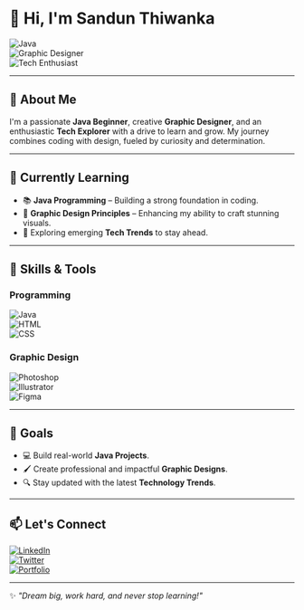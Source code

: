 # 👋 Hi, I'm **Sandun Thiwanka**  

![Java](https://img.shields.io/badge/Java-Beginner-orange?logo=java&logoColor=white)  
![Graphic Designer](https://img.shields.io/badge/Graphic_Designer-Creative-blue?logo=adobe&logoColor=white)  
![Tech Enthusiast](https://img.shields.io/badge/Tech-Enthusiast-green?logo=github&logoColor=white)  

---

## 🌟 **About Me**  
I'm a passionate **Java Beginner**, creative **Graphic Designer**, and an enthusiastic **Tech Explorer** with a drive to learn and grow. My journey combines coding with design, fueled by curiosity and determination.  

---

## 🌱 **Currently Learning**  
- 📚 **Java Programming** – Building a strong foundation in coding.  
- 🎨 **Graphic Design Principles** – Enhancing my ability to craft stunning visuals.  
- 🚀 Exploring emerging **Tech Trends** to stay ahead.  

---

## 🔧 **Skills & Tools**  
### **Programming**  
![Java](https://img.shields.io/badge/Java-Beginner-orange?logo=java&logoColor=white)  
![HTML](https://img.shields.io/badge/HTML-Basic-blue?logo=html5&logoColor=white)  
![CSS](https://img.shields.io/badge/CSS-Basic-blue?logo=css3&logoColor=white)  

### **Graphic Design**  
![Photoshop](https://img.shields.io/badge/Photoshop-Intermediate-blue?logo=adobephotoshop&logoColor=white)  
![Illustrator](https://img.shields.io/badge/Illustrator-Intermediate-orange?logo=adobeillustrator&logoColor=white)  
![Figma](https://img.shields.io/badge/Figma-Beginner-purple?logo=figma&logoColor=white)  

---

## 🎯 **Goals**  
- 💻 Build real-world **Java Projects**.  
- 🖌️ Create professional and impactful **Graphic Designs**.  
- 🔍 Stay updated with the latest **Technology Trends**.  

---

## 📫 **Let's Connect**  
[![LinkedIn](https://img.shields.io/badge/LinkedIn-Sandun%20Thiwanka-blue?logo=linkedin&logoColor=white)](#)  
[![Twitter](https://img.shields.io/badge/Twitter-Sandun%20Thiwanka-1DA1F2?logo=twitter&logoColor=white)](#)  
[![Portfolio](https://img.shields.io/badge/Portfolio-Explore-green?logo=googlechrome&logoColor=white)](#)  

---

✨ *"Dream big, work hard, and never stop learning!"*  
